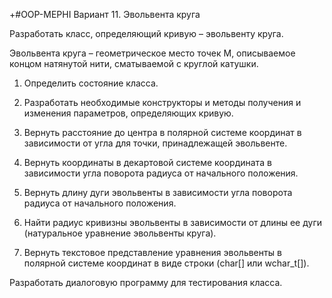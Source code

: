 +#OOP-MEPHI
Вариант 11. Эвольвента круга

Разработать класс, определяющий кривую – эвольвенту круга.

Эвольвента круга – геометрическое место точек М, описываемое концом натянутой нити, сматываемой с круглой катушки.

1) Определить состояние класса.

2) Разработать необходимые конструкторы и методы получения и изменения параметров, определяющих кривую.

3) Вернуть расстояние до центра в полярной системе координат в зависимости от угла для точки, принадлежащей эвольвенте.

4) Вернуть координаты в декартовой системе координата в зависимости угла поворота радиуса от начального положения.

5) Вернуть длину дуги эвольвенты в зависимости угла поворота радиуса от начального положения.

6) Найти радиус кривизны эвольвенты в зависимости от длины ее дуги (натуральное уравнение эвольвенты круга).

7) Вернуть текстовое представление уравнения эвольвенты в полярной системе координат в виде строки (char[] или wchar_t[]).

Разработать диалоговую программу для тестирования класса.

